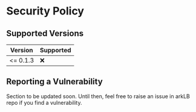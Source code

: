 # Security Policy

## Supported Versions

| Version | Supported          |
| ------- | ------------------ |
| <= 0.1.3 | :x:                |

## Reporting a Vulnerability

Section to be updated soon. Until then, feel free to raise an issue in arkLB repo if you find a vulnerability. 
